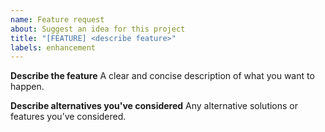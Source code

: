 ```yaml
---
name: Feature request
about: Suggest an idea for this project
title: "[FEATURE] <describe feature>"
labels: enhancement
---
```

**Describe the feature**
A clear and concise description of what you want to happen.

**Describe alternatives you've considered**
Any alternative solutions or features you’ve considered.
